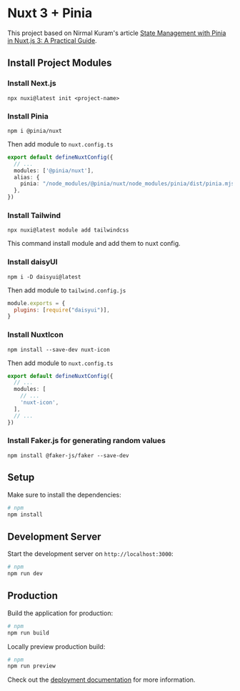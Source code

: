 # Nuxt 3 + Pinia

This project based on Nirmal Kuram's article 
[State Management with Pinia in Nuxt.js 3: A Practical Guide](https://medium.com/@nirmalkumar30/state-management-with-pinia-in-nuxt-js-3-a-practical-guide-6ca94cac04cc).

## Install Project Modules

### Install Next.js
```npm
npx nuxi@latest init <project-name>
```

### Install Pinia 

```npm
npm i @pinia/nuxt
```
Then add module to `nuxt.config.ts`
```ts
export default defineNuxtConfig({
  // ...
  modules: ['@pinia/nuxt'],
  alias: {
    pinia: "/node_modules/@pinia/nuxt/node_modules/pinia/dist/pinia.mjs"
  },
})
```

### Install Tailwind

```npm
npx nuxi@latest module add tailwindcss
```

This command install module and add them to nuxt config.

### Install daisyUI

```npm
npm i -D daisyui@latest
```
Then add module to `tailwind.config.js`
```js
module.exports = {
  plugins: [require("daisyui")],
}
```

### Install NuxtIcon

```npm
npm install --save-dev nuxt-icon
```
Then add module to `nuxt.config.ts`
```ts
export default defineNuxtConfig({
  // ...
  modules: [
    // ...
    'nuxt-icon',
  ],
  // ...
})
```

### Install Faker.js for generating random values
```npm
npm install @faker-js/faker --save-dev
```

## Setup

Make sure to install the dependencies:

```bash
# npm
npm install

```

## Development Server

Start the development server on `http://localhost:3000`:

```bash
# npm
npm run dev
```

## Production

Build the application for production:

```bash
# npm
npm run build
```

Locally preview production build:

```bash
# npm
npm run preview
```

Check out the [deployment documentation](https://nuxt.com/docs/getting-started/deployment) for more information.
